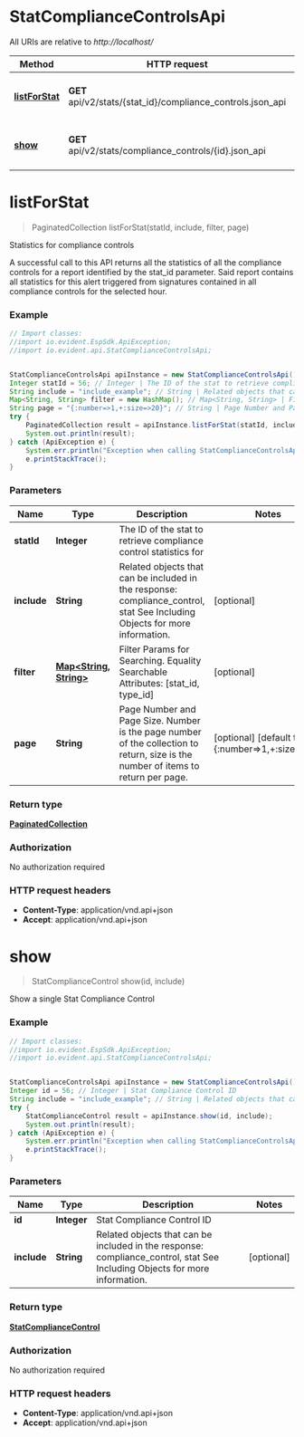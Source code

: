 # StatComplianceControlsApi

All URIs are relative to *http://localhost/*

Method | HTTP request | Description
------------- | ------------- | -------------
[**listForStat**](StatComplianceControlsApi.md#listForStat) | **GET** api/v2/stats/{stat_id}/compliance_controls.json_api | Statistics for compliance controls
[**show**](StatComplianceControlsApi.md#show) | **GET** api/v2/stats/compliance_controls/{id}.json_api | Show a single Stat Compliance Control


<a name="listForStat"></a>
# **listForStat**
> PaginatedCollection listForStat(statId, include, filter, page)

Statistics for compliance controls

A successful call to this API returns all the statistics of all the compliance controls for a report identified by the stat_id parameter. Said report contains all statistics for this alert triggered from signatures contained in all compliance controls for the selected hour.

### Example
```java
// Import classes:
//import io.evident.EspSdk.ApiException;
//import io.evident.api.StatComplianceControlsApi;


StatComplianceControlsApi apiInstance = new StatComplianceControlsApi();
Integer statId = 56; // Integer | The ID of the stat to retrieve compliance control statistics for
String include = "include_example"; // String | Related objects that can be included in the response:  compliance_control, stat See Including Objects for more information.
Map<String, String> filter = new HashMap(); // Map<String, String> | Filter Params for Searching.  Equality Searchable Attributes: [stat_id, type_id]    
String page = "{:number=>1,+:size=>20}"; // String | Page Number and Page Size.  Number is the page number of the collection to return, size is the number of items to return per page.
try {
    PaginatedCollection result = apiInstance.listForStat(statId, include, filter, page);
    System.out.println(result);
} catch (ApiException e) {
    System.err.println("Exception when calling StatComplianceControlsApi#listForStat");
    e.printStackTrace();
}
```

### Parameters

Name | Type | Description  | Notes
------------- | ------------- | ------------- | -------------
 **statId** | **Integer**| The ID of the stat to retrieve compliance control statistics for |
 **include** | **String**| Related objects that can be included in the response:  compliance_control, stat See Including Objects for more information. | [optional]
 **filter** | [**Map&lt;String, String&gt;**](String.md)| Filter Params for Searching.  Equality Searchable Attributes: [stat_id, type_id]     | [optional]
 **page** | **String**| Page Number and Page Size.  Number is the page number of the collection to return, size is the number of items to return per page. | [optional] [default to {:number&#x3D;&gt;1,+:size&#x3D;&gt;20}]

### Return type

[**PaginatedCollection**](PaginatedCollection.md)

### Authorization

No authorization required

### HTTP request headers

 - **Content-Type**: application/vnd.api+json
 - **Accept**: application/vnd.api+json

<a name="show"></a>
# **show**
> StatComplianceControl show(id, include)

Show a single Stat Compliance Control



### Example
```java
// Import classes:
//import io.evident.EspSdk.ApiException;
//import io.evident.api.StatComplianceControlsApi;


StatComplianceControlsApi apiInstance = new StatComplianceControlsApi();
Integer id = 56; // Integer | Stat Compliance Control ID
String include = "include_example"; // String | Related objects that can be included in the response:  compliance_control, stat See Including Objects for more information.
try {
    StatComplianceControl result = apiInstance.show(id, include);
    System.out.println(result);
} catch (ApiException e) {
    System.err.println("Exception when calling StatComplianceControlsApi#show");
    e.printStackTrace();
}
```

### Parameters

Name | Type | Description  | Notes
------------- | ------------- | ------------- | -------------
 **id** | **Integer**| Stat Compliance Control ID |
 **include** | **String**| Related objects that can be included in the response:  compliance_control, stat See Including Objects for more information. | [optional]

### Return type

[**StatComplianceControl**](StatComplianceControl.md)

### Authorization

No authorization required

### HTTP request headers

 - **Content-Type**: application/vnd.api+json
 - **Accept**: application/vnd.api+json

